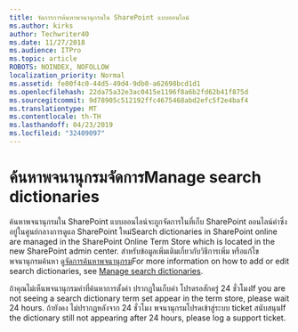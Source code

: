 ```yaml
---
title: จัดการการค้นหาพจนานุกรมใน SharePoint แบบออนไลน์
ms.author: kirks
author: Techwriter40
ms.date: 11/27/2018
ms.audience: ITPro
ms.topic: article
ROBOTS: NOINDEX, NOFOLLOW
localization_priority: Normal
ms.assetid: fe00f4c0-44d5-49d4-9db0-a62698bcd1d1
ms.openlocfilehash: 22da75a32e3ac0415e1196f8a6b2fd62b41f875d
ms.sourcegitcommit: 9d78905c512192ffc4675468abd2efc5f2e4baf4
ms.translationtype: MT
ms.contentlocale: th-TH
ms.lasthandoff: 04/23/2019
ms.locfileid: "32409097"
---
```

# <a name="manage-search-dictionaries"></a><span data-ttu-id="7da9a-102">ค้นหาพจนานุกรมจัดการ</span><span class="sxs-lookup"><span data-stu-id="7da9a-102">Manage search dictionaries</span></span>

<span data-ttu-id="7da9a-103">ค้นหาพจนานุกรมใน SharePoint แบบออนไลน์จะถูกจัดการในที่เก็บ SharePoint ออนไลน์คำซึ่งอยู่ในศูนย์กลางการดูแล SharePoint ใหม่</span><span class="sxs-lookup"><span data-stu-id="7da9a-103">Search dictionaries in SharePoint online are managed in the SharePoint Online Term Store which is located in the new SharePoint admin center.</span></span> <span data-ttu-id="7da9a-104">สำหรับข้อมูลเพิ่มเติมเกี่ยวกับวิธีการเพิ่ม หรือแก้ไขพจนานุกรมค้นหา ดู[จัดการค้นหาพจนานุกรม](https://go.microsoft.com/fwlink/?linkid=2044669&amp;clcid=0x409)</span><span class="sxs-lookup"><span data-stu-id="7da9a-104">For more information on how to add or edit search dictionaries, see [Manage search dictionaries](https://go.microsoft.com/fwlink/?linkid=2044669&amp;clcid=0x409).</span></span>
  
<span data-ttu-id="7da9a-105">ถ้าคุณไม่เห็นพจนานุกรมคำที่ค้นหาการตั้งค่า ปรากฏในเก็บคำ โปรดรอสักครู่ 24 ชั่วโมง</span><span class="sxs-lookup"><span data-stu-id="7da9a-105">If you are not seeing a search dictionary term set appear in the term store, please wait 24 hours.</span></span> <span data-ttu-id="7da9a-106">ถ้ายังคง ไม่ปรากฏหลังจาก 24 ชั่วโมง พจนานุกรมโปรดเข้าสู่ระบบ ticket สนับสนุน</span><span class="sxs-lookup"><span data-stu-id="7da9a-106">If the dictionary still not appearing after 24 hours, please log a support ticket.</span></span>
  

